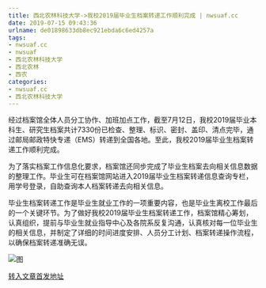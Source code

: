 ```yaml
---
title: 西北农林科技大学->我校2019届毕业生档案转递工作顺利完成 | nwsuaf.cc
date: 2019-07-15 09:43:36
urlname: de01898633db8ec921ebda6c6ed4257a
tags: 
- nwsuaf.cc
- nwsuaf
- 西北农林科技大学
- 西北农林
- 西农
categories:
- nwsuaf.cc
- 西北农林科技大学
---
```



经过档案馆全体人员分工协作、加班加点工作，截至7月12日，我校2019届毕业本科生、研究生档案共计7330份已检查、整理、标识、密封、盖印、清点完毕，通过邮局邮政特快专递（EMS）转递到全国各地。至此，我校2019届毕业生档案转递工作顺利完成。

为了落实档案工作信息化要求，档案馆还同步完成了毕业生档案去向相关信息数据的整理工作。毕业生可在档案馆网站进入2019届毕业生档案转递信息查询专栏，用学号登录，自助查询本人档案转递去向相关信息。

毕业生档案转递工作是毕业生就业工作的一项重要内容，也是毕业生离校工作最后的一个关键环节。为了做好我校2019届毕业生档案转递工作，档案馆精心筹划，认真组织，提前与毕业生就业指导中心及各院系反复沟通，认真核对每一位毕业生的相关信息，并制定了详细的时间进度安排、人员分工计划、档案转递操作流程，以确保档案转递准确无误。



![图](https://news.nwsuaf.edu.cn/images/content/2019-07/20190714093706515709.jpg)

[转入文章首发地址](https://news.nwsuaf.edu.cn/xnxw/90957.htm)